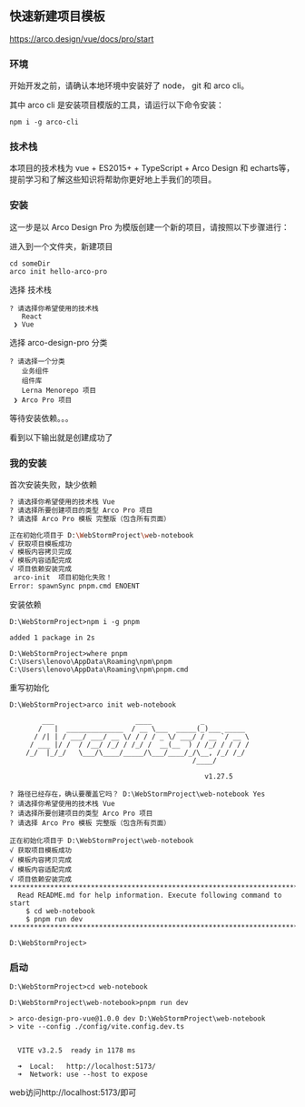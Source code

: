 
## 快速新建项目模板
https://arco.design/vue/docs/pro/start

### 环境
开始开发之前，请确认本地环境中安装好了 node， git 和 arco cli。

其中 arco cli 是安装项目模版的工具，请运行以下命令安装：
```
npm i -g arco-cli
```

### 技术栈
本项目的技术栈为 vue + ES2015+ + TypeScript + Arco Design 和 echarts等，提前学习和了解这些知识将帮助你更好地上手我们的项目。

### 安装
这一步是以 Arco Design Pro 为模版创建一个新的项目，请按照以下步骤进行：

进入到一个文件夹，新建项目
```
cd someDir
arco init hello-arco-pro
```

选择 技术栈
```
? 请选择你希望使用的技术栈
   React
 ❯ Vue
```

选择 arco-design-pro 分类
```
? 请选择一个分类
   业务组件
   组件库
   Lerna Menorepo 项目
 ❯ Arco Pro 项目
```
等待安装依赖。。。

看到以下输出就是创建成功了

### 我的安装
首次安装失败，缺少依赖
```sh
? 请选择你希望使用的技术栈 Vue
? 请选择所要创建项目的类型 Arco Pro 项目
? 请选择 Arco Pro 模板 完整版（包含所有页面）

正在初始化项目于 D:\WebStormProject\web-notebook
√ 获取项目模板成功
√ 模板内容拷贝完成
√ 模板内容适配完成
√ 项目依赖安装完成
 arco-init  项目初始化失败！
Error: spawnSync pnpm.cmd ENOENT
```

安装依赖
```
D:\WebStormProject>npm i -g pnpm

added 1 package in 2s

D:\WebStormProject>where pnpm
C:\Users\lenovo\AppData\Roaming\npm\pnpm
C:\Users\lenovo\AppData\Roaming\npm\pnpm.cmd
```

重写初始化
```
D:\WebStormProject>arco init web-notebook

        ___                    ____            _
       /   |  ______________  / __ \___  _____(_)___ _____
      / /| | / ___/ ___/ __ \/ / / / _ \/ ___/ / __ `/ __ \
     / ___ |/ /  / /__/ /_/ / /_/ /  __(__  ) / /_/ / / / /
    /_/  |_/_/   \___/\____/_____/\___/____/_/\__, /_/ /_/
                                             /____/

                                                v1.27.5

? 路径已经存在，确认要覆盖它吗？ D:\WebStormProject\web-notebook Yes
? 请选择你希望使用的技术栈 Vue
? 请选择所要创建项目的类型 Arco Pro 项目
? 请选择 Arco Pro 模板 完整版（包含所有页面）

正在初始化项目于 D:\WebStormProject\web-notebook
√ 获取项目模板成功
√ 模板内容拷贝完成
√ 模板内容适配完成
√ 项目依赖安装完成
******************************************************************************
  Read README.md for help information. Execute following command to start
    $ cd web-notebook
    $ pnpm run dev
******************************************************************************

D:\WebStormProject>
```

### 启动
```
D:\WebStormProject>cd web-notebook

D:\WebStormProject\web-notebook>pnpm run dev

> arco-design-pro-vue@1.0.0 dev D:\WebStormProject\web-notebook
> vite --config ./config/vite.config.dev.ts


  VITE v3.2.5  ready in 1178 ms

  ➜  Local:   http://localhost:5173/
  ➜  Network: use --host to expose
```
web访问http://localhost:5173/即可



```

```